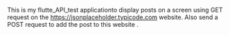 This is my flutte_API_test applicationto display posts on a screen using GET request on the https://jsonplaceholder.typicode.com website.
Also send a POST request to add the post to this website .

